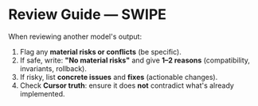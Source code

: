 # Review Guide — SWIPE

When reviewing another model's output:
1) Flag any **material risks or conflicts** (be specific).
2) If safe, write: **"No material risks"** and give **1–2 reasons** (compatibility, invariants, rollback).
3) If risky, list **concrete issues** and **fixes** (actionable changes).
4) Check **Cursor truth**: ensure it does **not** contradict what's already implemented.
